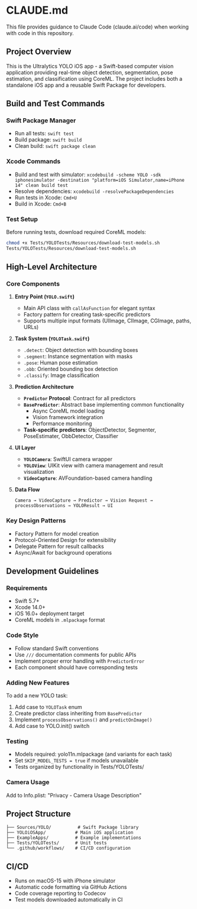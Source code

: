 # CLAUDE.md

This file provides guidance to Claude Code (claude.ai/code) when working with code in this repository.

## Project Overview

This is the Ultralytics YOLO iOS app - a Swift-based computer vision application providing real-time object detection, segmentation, pose estimation, and classification using CoreML. The project includes both a standalone iOS app and a reusable Swift Package for developers.

## Build and Test Commands

### Swift Package Manager
- Run all tests: `swift test`
- Build package: `swift build`
- Clean build: `swift package clean`

### Xcode Commands
- Build and test with simulator: `xcodebuild -scheme YOLO -sdk iphonesimulator -destination "platform=iOS Simulator,name=iPhone 14" clean build test`
- Resolve dependencies: `xcodebuild -resolvePackageDependencies`
- Run tests in Xcode: `Cmd+U`
- Build in Xcode: `Cmd+B`

### Test Setup
Before running tests, download required CoreML models:
```bash
chmod +x Tests/YOLOTests/Resources/download-test-models.sh
Tests/YOLOTests/Resources/download-test-models.sh
```

## High-Level Architecture

### Core Components

1. **Entry Point (`YOLO.swift`)**
   - Main API class with `callAsFunction` for elegant syntax
   - Factory pattern for creating task-specific predictors
   - Supports multiple input formats (UIImage, CIImage, CGImage, paths, URLs)

2. **Task System (`YOLOTask.swift`)**
   - `.detect`: Object detection with bounding boxes
   - `.segment`: Instance segmentation with masks
   - `.pose`: Human pose estimation
   - `.obb`: Oriented bounding box detection
   - `.classify`: Image classification

3. **Prediction Architecture**
   - **`Predictor` Protocol**: Contract for all predictors
   - **`BasePredictor`**: Abstract base implementing common functionality
     - Async CoreML model loading
     - Vision framework integration
     - Performance monitoring
   - **Task-specific predictors**: ObjectDetector, Segmenter, PoseEstimater, ObbDetector, Classifier

4. **UI Layer**
   - **`YOLOCamera`**: SwiftUI camera wrapper
   - **`YOLOView`**: UIKit view with camera management and result visualization
   - **`VideoCapture`**: AVFoundation-based camera handling

5. **Data Flow**
   ```
   Camera → VideoCapture → Predictor → Vision Request → processObservations → YOLOResult → UI
   ```

### Key Design Patterns
- Factory Pattern for model creation
- Protocol-Oriented Design for extensibility
- Delegate Pattern for result callbacks
- Async/Await for background operations

## Development Guidelines

### Requirements
- Swift 5.7+
- Xcode 14.0+
- iOS 16.0+ deployment target
- CoreML models in `.mlpackage` format

### Code Style
- Follow standard Swift conventions
- Use `///` documentation comments for public APIs
- Implement proper error handling with `PredictorError`
- Each component should have corresponding tests

### Adding New Features
To add a new YOLO task:
1. Add case to `YOLOTask` enum
2. Create predictor class inheriting from `BasePredictor`
3. Implement `processObservations()` and `predictOnImage()`
4. Add case to YOLO.init() switch

### Testing
- Models required: yolo11n.mlpackage (and variants for each task)
- Set `SKIP_MODEL_TESTS = true` if models unavailable
- Tests organized by functionality in Tests/YOLOTests/

### Camera Usage
Add to Info.plist: "Privacy - Camera Usage Description"

## Project Structure
```
├── Sources/YOLO/          # Swift Package library
├── YOLOiOSApp/           # Main iOS application
├── ExampleApps/          # Example implementations
├── Tests/YOLOTests/      # Unit tests
└── .github/workflows/    # CI/CD configuration
```

## CI/CD
- Runs on macOS-15 with iPhone simulator
- Automatic code formatting via GitHub Actions
- Code coverage reporting to Codecov
- Test models downloaded automatically in CI